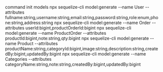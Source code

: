 command init models
npx sequelize-cli model:generate --name User --attributes fullname:string,username:string,email:string,password:string,role:enum,phone:string,address:string
npx sequelize-cli model:generate --name Order --attributes userId:bigint,productOrderId:bigint
npx sequelize-cli model:generate --name ProductOrder --attributes productId:bigint,note:string,qty:bigint
npx sequelize-cli model:generate --name Product --attributes productName:string,categoryId:bigint,image:string,description:string,createdBy:bigint,updatedBy:bigint
npx sequelize-cli model:generate --name Categories --attributes categoryName:string,note:string,createdBy:bigint,updatedBy:bigint
